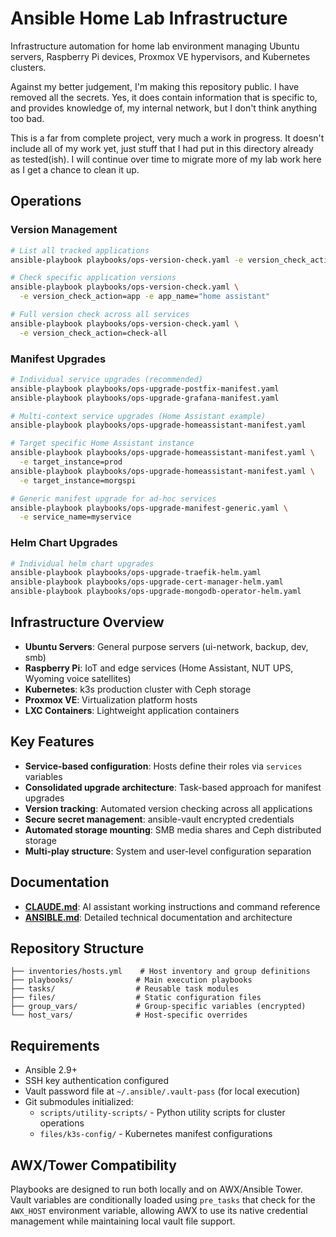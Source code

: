 # Ansible Home Lab Infrastructure

Infrastructure automation for home lab environment managing Ubuntu servers,
Raspberry Pi devices, Proxmox VE hypervisors, and Kubernetes clusters.

Against my better judgement, I'm making this repository public. I have removed
all the secrets. Yes, it does contain information that is specific to, and
provides knowledge of, my internal network, but I don't think anything too bad.

This is a far from complete project, very much a work in progress. It doesn't
include all of my work yet, just stuff that I had put in this directory already
as tested(ish). I will continue over time to migrate more of my lab work here
as I get a chance to clean it up.

## Operations

### Version Management

```bash
# List all tracked applications
ansible-playbook playbooks/ops-version-check.yaml -e version_check_action=list

# Check specific application versions
ansible-playbook playbooks/ops-version-check.yaml \
  -e version_check_action=app -e app_name="home assistant"

# Full version check across all services
ansible-playbook playbooks/ops-version-check.yaml \
  -e version_check_action=check-all
```

### Manifest Upgrades

```bash
# Individual service upgrades (recommended)
ansible-playbook playbooks/ops-upgrade-postfix-manifest.yaml
ansible-playbook playbooks/ops-upgrade-grafana-manifest.yaml

# Multi-context service upgrades (Home Assistant example)
ansible-playbook playbooks/ops-upgrade-homeassistant-manifest.yaml

# Target specific Home Assistant instance
ansible-playbook playbooks/ops-upgrade-homeassistant-manifest.yaml \
  -e target_instance=prod
ansible-playbook playbooks/ops-upgrade-homeassistant-manifest.yaml \
  -e target_instance=morgspi

# Generic manifest upgrade for ad-hoc services
ansible-playbook playbooks/ops-upgrade-manifest-generic.yaml \
  -e service_name=myservice
```

### Helm Chart Upgrades

```bash
# Individual helm chart upgrades
ansible-playbook playbooks/ops-upgrade-traefik-helm.yaml
ansible-playbook playbooks/ops-upgrade-cert-manager-helm.yaml
ansible-playbook playbooks/ops-upgrade-mongodb-operator-helm.yaml
```

## Infrastructure Overview

- **Ubuntu Servers**: General purpose servers (ui-network, backup, dev, smb)
- **Raspberry Pi**: IoT and edge services (Home Assistant, NUT UPS, Wyoming
  voice satellites)
- **Kubernetes**: k3s production cluster with Ceph storage
- **Proxmox VE**: Virtualization platform hosts
- **LXC Containers**: Lightweight application containers

## Key Features

- **Service-based configuration**: Hosts define their roles via `services`
  variables
- **Consolidated upgrade architecture**: Task-based approach for manifest
  upgrades
- **Version tracking**: Automated version checking across all applications
- **Secure secret management**: ansible-vault encrypted credentials
- **Automated storage mounting**: SMB media shares and Ceph distributed
  storage
- **Multi-play structure**: System and user-level configuration separation

## Documentation

- **[CLAUDE.md](CLAUDE.md)**: AI assistant working instructions and command
  reference
- **[ANSIBLE.md](ANSIBLE.md)**: Detailed technical documentation and
  architecture

## Repository Structure

```text
├── inventories/hosts.yml    # Host inventory and group definitions
├── playbooks/              # Main execution playbooks
├── tasks/                  # Reusable task modules
├── files/                  # Static configuration files
├── group_vars/             # Group-specific variables (encrypted)
└── host_vars/              # Host-specific overrides
```

## Requirements

- Ansible 2.9+
- SSH key authentication configured
- Vault password file at `~/.ansible/.vault-pass` (for local execution)
- Git submodules initialized:
  - `scripts/utility-scripts/` - Python utility scripts for cluster operations
  - `files/k3s-config/` - Kubernetes manifest configurations

## AWX/Tower Compatibility

Playbooks are designed to run both locally and on AWX/Ansible Tower. Vault
variables are conditionally loaded using `pre_tasks` that check for the
`AWX_HOST` environment variable, allowing AWX to use its native credential
management while maintaining local vault file support.
